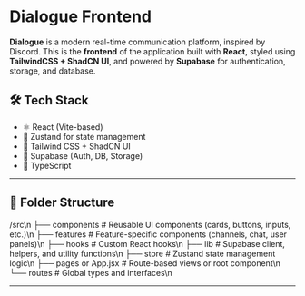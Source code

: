 # Dialogue Frontend

**Dialogue** is a modern real-time communication platform, inspired by Discord. This is the **frontend** of the application built with **React**, styled using **TailwindCSS + ShadCN UI**, and powered by **Supabase** for authentication, storage, and database.

## 🛠️ Tech Stack

- ⚛️ React (Vite-based)
- 🧠 Zustand for state management
- 🎨 Tailwind CSS + ShadCN UI
- 🧾 Supabase (Auth, DB, Storage)
- 📝 TypeScript

---

## 📁 Folder Structure

/src\n
├── components # Reusable UI components (cards, buttons, inputs, etc.)\n
├── features # Feature-specific components (channels, chat, user panels)\n
├── hooks # Custom React hooks\n
├── lib # Supabase client, helpers, and utility functions\n
├── store # Zustand state management logic\n
├── pages or App.jsx # Route-based views or root component\n
└── routes # Global types and interfaces\n

---
